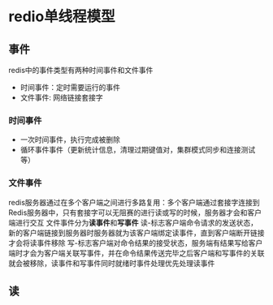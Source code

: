 # redio单线程模型

## 事件
redis中的事件类型有两种时间事件和文件事件

 - 时间事件：定时需要运行的事件
 - 文件事件: 网络链接套接字
 
### 时间事件
 - 一次时间事件，执行完成被删除
 - 循环事件事件（更新统计信息，清理过期键值对，集群模式同步和连接测试等）
 
### 文件事件
redis服务器通过在多个客户端之间进行多路复用：多个客户端通过套接字连接到Redis服务器中，只有套接字可以无阻赛的进行读或写的时候，服务器才会和客户端进行交互
文件事件分为**读事件**和**写事件**
读-标志客户端命令请求的发送状态，新的客户端链接到服务器时服务器就为该客户端绑定读事件，直到客户端断开链接才会将读事件移除
写-标志客户端对命令结果的接受状态，服务端有结果写给客户端时才会为客户端关联写事件，并在命令结果传送完毕之后客户端和写事件的关联就会被移除，读事件和写事件同时就绪时事件处理优先处理读事件

## 读